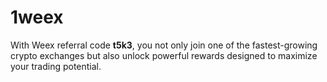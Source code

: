 # 1weex
 With Weex referral code **t5k3**, you not only join one of the fastest-growing crypto exchanges but also unlock powerful rewards designed to maximize your trading potential.
